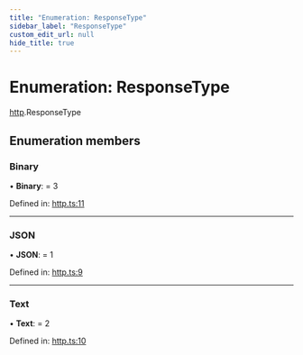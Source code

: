 ```yaml
---
title: "Enumeration: ResponseType"
sidebar_label: "ResponseType"
custom_edit_url: null
hide_title: true
---
```


# Enumeration: ResponseType

[http](../modules/http.md).ResponseType

## Enumeration members

### Binary

• **Binary**: = 3

Defined in: [http.ts:11](https://github.com/tauri-apps/tauri/blob/29a1c33a/api/src/http.ts#L11)

___

### JSON

• **JSON**: = 1

Defined in: [http.ts:9](https://github.com/tauri-apps/tauri/blob/29a1c33a/api/src/http.ts#L9)

___

### Text

• **Text**: = 2

Defined in: [http.ts:10](https://github.com/tauri-apps/tauri/blob/29a1c33a/api/src/http.ts#L10)
